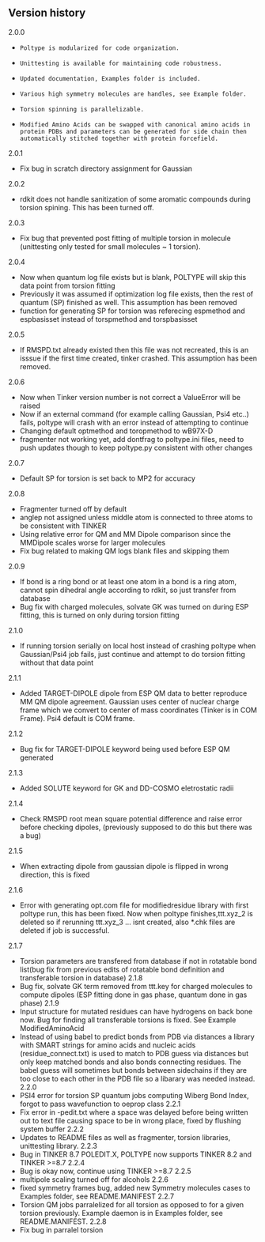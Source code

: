 ## Version history

2.0.0
*     Poltype is modularized for code organization.
*     Unittesting is available for maintaining code robustness.
*     Updated documentation, Examples folder is included.
*     Various high symmetry molecules are handles, see Example folder.
*     Torsion spinning is parallelizable.
*     Modified Amino Acids can be swapped with canonical amino acids in protein PDBs and parameters can be generated for side chain then automatically stitched together with protein forcefield.

2.0.1
* Fix bug in scratch directory assignment for Gaussian

2.0.2
* rdkit does not handle sanitization of some aromatic compounds during torsion spining. This has been turned off.

2.0.3
* Fix bug that prevented post fitting of multiple torsion in molecule (unittesting only tested for small molecules ~ 1 torsion).

2.0.4
* Now when quantum log file exists but is blank, POLTYPE will skip this data point from torsion fitting
* Previously it was assumed if optimization log file exists, then the rest of quantum (SP) finished as well. This assumption has been removed
* function for generating SP for torsion was referecing espmethod and espbasisset instead of torspmethod and torspbasisset

2.0.5
* If RMSPD.txt already existed then this file was not recreated, this is an isssue if the first time created, tinker crashed. This assumption has been removed.

2.0.6
* Now when Tinker version number is not correct a ValueError will be raised
* Now if an external command (for example calling Gaussian, Psi4 etc..) fails, poltype will crash with an error instead of attempting to continue
* Changing default optmethod and toropmethod to wB97X-D
* fragmenter not working yet, add dontfrag to poltype.ini files, need to push updates though to keep poltype.py consistent with other changes

2.0.7
* Default SP for torsion is set back to MP2 for accuracy

2.0.8
* Fragmenter turned off by default
* anglep not assigned unless middle atom is connected to three atoms to be consistent with TINKER
* Using relative error for QM and MM Dipole comparison since the MMDipole scales worse for larger molecules
* Fix bug related to making QM logs blank files and skipping them

2.0.9
* If bond is a ring bond or at least one atom in a bond is a ring atom, cannot spin dihedral angle according to rdkit, so just transfer from database
* Bug fix with charged molecules, solvate GK was turned on during ESP fitting, this is turned on only during torsion fitting

2.1.0
* If running torsion serially on local host instead of crashing poltype when Gaussian/Psi4 job fails, just continue and attempt to do torsion fitting without that data point

2.1.1
* Added TARGET-DIPOLE dipole from ESP QM data to better reproduce MM QM dipole agreement. Gaussian uses center of nuclear charge frame which we convert to center of mass coordinates (Tinker is in COM Frame). Psi4 default is COM frame.

2.1.2
* Bug fix for TARGET-DIPOLE keyword being used before ESP QM generated

2.1.3
* Added SOLUTE keyword for GK and DD-COSMO eletrostatic radii

2.1.4
* Check RMSPD root mean square potential difference and raise error before checking dipoles, (previously supposed to do this but there was a bug)

2.1.5
* When extracting dipole from gaussian dipole is flipped in wrong direction, this is fixed

2.1.6
* Error with generating opt.com file for modifiedresidue library with first poltype run, this has been fixed. Now when poltype finishes,ttt.xyz_2 is deleted so if rerunning ttt.xyz_3 ... isnt created, also *.chk files are deleted if job is successful.

2.1.7
* Torsion parameters are transfered from database if not in rotatable bond list(bug fix from previous edits of rotatable bond definition and transferable torsion in database)
2.1.8
* Bug fix, solvate GK term removed from ttt.key for charged molecules to compute dipoles (ESP fitting done in gas phase, quantum done in gas phase)
2.1.9
* Input structure for mutated residues can have hydrogens on back bone now. Bug for finding all transferable torsions is fixed. See Example ModifiedAminoAcid
* Instead of using babel to predict bonds from PDB via distances a library with SMART strings for amino acids and nucleic acids (residue_connect.txt) is used to match to PDB guess via distances but only keep matched bonds and also bonds connecting residues. The babel guess will sometimes but bonds between sidechains if they are too close to each other in the PDB file so a libarary was needed instead.
2.2.0
* PSI4 error for torsion SP quantum jobs computing Wiberg Bond Index, forgot to pass wavefunction to oeprop class
2.2.1
* Fix error in -pedit.txt where a space was delayed before being written out to text file causing space to be in wrong place, fixed by flushing system buffer
2.2.2 
* Updates to README files as well as fragmenter, torsion libraries, unittesting library.
2.2.3
* Bug in TINKER 8.7 POLEDIT.X, POLTYPE now supports TINKER 8.2 and TINKER >=8.7
2.2.4
* Bug is okay now, continue using TINKER >=8.7
2.2.5
* multipole scaling turned off for alcohols
2.2.6
* fixed symmetry frames bug, added new Symmetry molecules cases to Examples folder, see README.MANIFEST
2.2.7
* Torsion QM jobs parralelized for all torsion as opposed to for a given torsion previously. Example daemon is in Examples folder, see README.MANIFEST.
2.2.8
* Fix bug in parralel torsion
